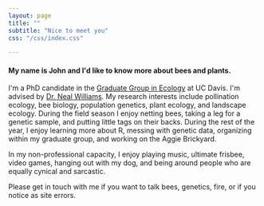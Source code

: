 ```yaml
---
layout: page
title: ""
subtitle: "Nice to meet you"
css: "/css/index.css"

---
```


#### My name is John and I'd like to know more about bees and plants. 

I'm a PhD candidate in the [Graduate Group in Ecology](http://ecology.ucdavis.edu) at UC Davis. I'm advised by [Dr. Neal Williams](http://williamslab.ucdavis.edu). My research interests include pollination ecology, bee biology, population genetics, plant ecology, and landscape ecology. During the field season I enjoy netting bees, taking a leg for a genetic sample, and putting little tags on their backs. During the rest of the year, I enjoy learning more about R, messing with genetic data, organizing within my graduate group, and working on the Aggie Brickyard. 

In my non-professional capacity, I enjoy playing music, ultimate frisbee, video games, hanging out with my dog, and being around people who are equally cynical and sarcastic. 

Please get in touch with me if you want to talk bees, genetics, fire, or if you notice as site errors. 
